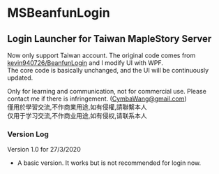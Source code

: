 ﻿# MSBeanfunLogin
## Login Launcher for Taiwan MapleStory Server

Now only support Taiwan account.
The original code comes from [kevin940726/BeanfunLogin](https://github.com/kevin940726/BeanfunLogin) and I modify UI with WPF.  
The core code is basically unchanged, and the UI will be continuously updated.  

Only for learning and communication, not for commercial use. Please contact me if there is infringement. (CymbaWang@gmail.com)  
僅用於學習交流,不作商業用途,如有侵權,請聯繫本人  
仅用于学习交流,不作商业用途,如有侵权,请联系本人  

### Version Log

Version 1.0 for 27/3/2020
- A basic version. It works but is not recommended for login now.
